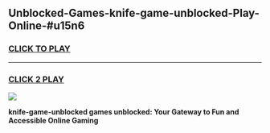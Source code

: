 
## Unblocked-Games-knife-game-unblocked-Play-Online-#u15n6
<h3>
<a href="https://premium.freeplayer.one?title=knife-game-unblocked&ref=27F">CLICK TO PLAY</a></h3>
<hr>

<h3>
<a href="https://premium.freeplayer.one?title=knife-game-unblocked&ref=27F">CLICK 2 PLAY</a>
  
</h3>

<a href="https://premium.freeplayer.one?title=knife-game-unblocked&ref=27F"><img src="https://clearcache.store/games.png"></a>


**knife-game-unblocked games unblocked: Your Gateway to Fun and Accessible Online Gaming**
